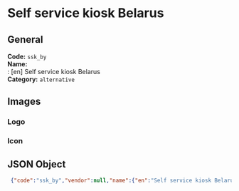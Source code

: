 # Self service kiosk Belarus 
## General 
**Code:** `ssk_by`  
**Name:**  
:	[en] Self service kiosk Belarus  
**Category:** `alternative`  
## Images 
### Logo 
### Icon 
## JSON Object 
```json
 {"code":"ssk_by","vendor":null,"name":{"en":"Self service kiosk Belarus"},"description":null,"countries":null,"category":"alternative"}```  
